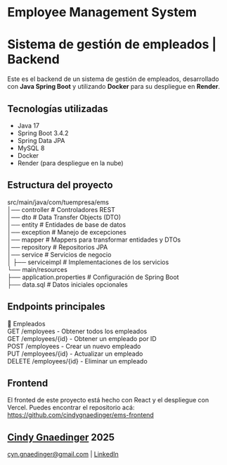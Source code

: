 # Employee Management System 
# Sistema de gestión de empleados | Backend  

Este es el backend de un sistema de gestión de empleados, desarrollado con **Java Spring Boot** y utilizando **Docker** para su despliegue en **Render**.  

## Tecnologías utilizadas  
- Java 17  
- Spring Boot 3.4.2
- Spring Data JPA  
- MySQL 8
- Docker  
- Render (para despliegue en la nube)  

## Estructura del proyecto
src/main/java/com/tuempresa/ems  
│── controller     # Controladores REST  
│── dto           # Data Transfer Objects (DTO)  
│── entity        # Entidades de base de datos  
│── exception     # Manejo de excepciones  
│── mapper        # Mappers para transformar entidades y DTOs  
│── repository    # Repositorios JPA  
│── service       # Servicios de negocio  
│   ├── serviceimpl  # Implementaciones de los servicios  
└── main/resources  
    ├── application.properties  # Configuración de Spring Boot  
    ├── data.sql  # Datos iniciales opcionales  

## Endpoints principales
🔹 Empleados  
GET /employees - Obtener todos los empleados  
GET /employees/{id} - Obtener un empleado por ID  
POST /employees - Crear un nuevo empleado  
PUT /employees/{id} - Actualizar un empleado  
DELETE /employees/{id} - Eliminar un empleado  

## Frontend
El fronted de este proyecto está hecho con React y el despliegue con Vercel. Puedes encontrar el repositorio acá: https://github.com/cindygnaedinger/ems-frontend

## [Cindy Gnaedinger](https://portfolio-cindy-gnaedinger.vercel.app/) 2025
cyn.gnaedinger@gmail.com | 
[LinkedIn](linkedin.com/in/cindygnaedinger)
